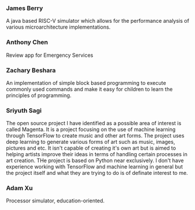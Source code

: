 
### James Berry

A java based RISC-V simulator which allows for the performance analysis of various microarchitecture implementations.
### Anthony Chen

Review app for Emergency Services

### Zachary Beshara

An implementation of simple block based programming to execute commonly used commands and make it easy for children to learn the principles of programming.

### Sriyuth Sagi

The open source project I have identified as a possible area of interest is called Magenta. It is a project focusing on the use of machine learning through TensorFlow to create music and other art forms. The project uses deep learning to generate various forms of art such as music, images, pictures and etc. It isn't capable of creating it's own art but is aimed to helping artists improve their ideas in terms of handling certain processes in art creation. THe project is based on Python near exclusively. I don't have experience working with TensorFlow and machine learning in general but the project itself and what they are trying to do is of definate interest to me.

### Adam Xu
Processor simulator, education-oriented.
